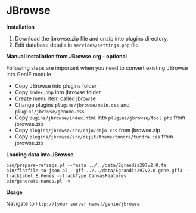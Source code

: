 JBrowse
=====================

**Installation**

1.  Download the jbrowse.zip file and unzip into plugins directory.
2. Edit database details in `services/settings.php` file.   

**Manual installation from JBrowse.org - optional**

Following steps are important when you need to convert existing JBrowse into GenIE module.  
- Copy JBrowse into plugins folder  
- Copy `index.php` into jbrowse folder  
- Create menu item called jbrowse  
- Change plugins `plugins/jbrowse/main.css` and `plugins/jbrowse/genome.css`   
- Copy `pugins/jbrowse/index.html` into `plugins/jbrowse/tool.php` from jbrowse.zip  
- Copy `plugins/jbrowse/src/dojo/dojo.css` from jbrowse.zip  
- Copy `plugins/jbrowse/src/dijit/theme/tundra/tundra.css` from jbrowse.zip   

**Loading data into JBrowse**

```shell
bin/prepare-refseqs.pl --fasta ../../data/Egrandis297v2.0.fa
bin/flatfile-to-json.pl --gff ../../data/Egrandis297v2.0.gene.gff3 --trackLabel E.Genes --trackType CanvasFeatures
bin/generate-names.pl -v

```

**Usage**

Navigate to `http://[your server name]/genie/jbrowse`
